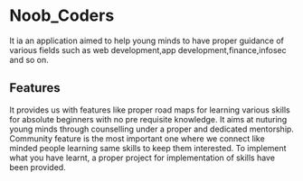 # Noob_Coders

It ia an application aimed to help young minds to have proper guidance of various fields such as web development,app development,finance,infosec and so on.

## Features

It provides us with features like proper road maps for learning various skills for absolute beginners with no pre requisite knowledge. It aims at nuturing young minds through counselling under a proper and dedicated mentorship.
Community feature is the most important one where we connect like minded people learning same skills to keep them interested.
To implement what you have learnt, a proper project for implementation of skills have been provided.
